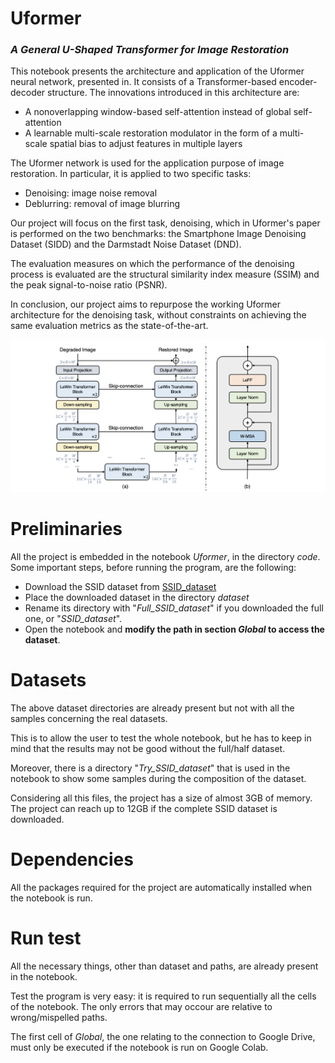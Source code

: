 # Uformer
### _A General U-Shaped Transformer for Image Restoration_


This notebook presents the architecture and application of the Uformer neural network, presented in. It consists of a Transformer-based encoder-decoder structure. The innovations introduced in this architecture are:

- A nonoverlapping window-based self-attention instead of global self-attention
- A learnable multi-scale restoration modulator in the form of a multi-scale spatial bias to adjust features in multiple layers
 

The Uformer network is used for the application purpose of image restoration. In particular, it is applied to two specific tasks:

- Denoising: image noise removal
- Deblurring: removal of image blurring

Our project will focus on the first task, denoising, which in Uformer's paper is performed on the two benchmarks: the Smartphone Image Denoising Dataset (SIDD) and the Darmstadt Noise Dataset (DND).

The evaluation measures on which the performance of the denoising process is evaluated are the structural similarity index measure (SSIM) and the peak signal-to-noise ratio (PSNR).

In conclusion, our project aims to repurpose the working Uformer architecture for the denoising task, without constraints on achieving the same evaluation metrics as the state-of-the-art.

![Uformer Architecture](./img/architecture.png "Uformer Architecture")


# Preliminaries
All the project is embedded in the notebook _Uformer_, in the directory _code_. Some important steps, before running the program, are the following:

- Download the SSID dataset from [SSID_dataset](https://www.eecs.yorku.ca/~kamel/sidd/)
- Place the downloaded dataset in the directory _dataset_
- Rename its directory with "_Full_SSID_dataset_" if you downloaded the full one, or "_SSID_dataset_". 
- Open the notebook and **modify the path in section _Global_ to access the dataset**.


# Datasets
The above dataset directories are already present but not with all the samples concerning the real datasets. 

This is to allow the user to test the whole notebook, but he has to keep in mind that the results may not be good without the full/half dataset.

Moreover, there is a directory "_Try_SSID_dataset_" that is used in the notebook to show some samples during the composition of the dataset.

Considering all this files, the project has a size of almost 3GB of memory. The project can reach up to 12GB if the complete SSID dataset is downloaded.
 
# Dependencies
All the packages required for the project are automatically installed when the notebook is run.

# Run test
All the necessary things, other than dataset and paths, are already present in the notebook.

Test the program is very easy: it is required to run sequentially all the cells of the notebook. 
The only errors that may occour are relative to wrong/mispelled paths.

The first cell of _Global_, the one relating to the connection to Google Drive, must only be executed if the notebook is run on Google Colab.
 
